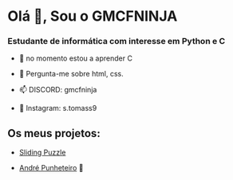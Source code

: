 # Olá 👋, Sou o GMCFNINJA

### Estudante de informática com interesse em Python e C

*   🌱 no momento estou a aprender C
    
*   💬 Pergunta-me sobre html, css.
    
*   📫 DISCORD: gmcfninja
    
*   📸 Instagram: s.tomass9
    

## Os meus projetos:

*   [Sliding Puzzle](https://gmcfninja.github.io/slide-puzzle/)
    
*   [André Punheteiro](https://gmcfninja.github.io/andre/) 🔞